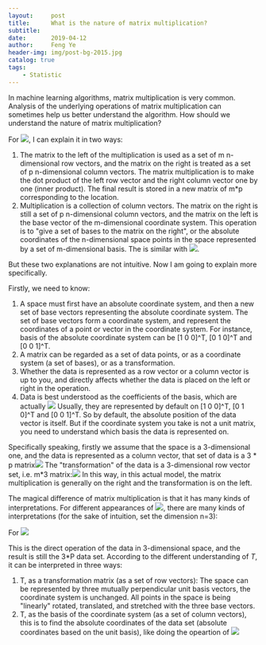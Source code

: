 ```yaml
---
layout:     post
title:      What is the nature of matrix multiplication?
subtitle:   
date:       2019-04-12
author:     Feng Ye
header-img: img/post-bg-2015.jpg
catalog: true
tags:
    - Statistic
---
```


In machine learning algorithms, matrix multiplication is very common. Analysis of the underlying operations of matrix multiplication can sometimes help us better understand the algorithm. How should we understand the nature of matrix multiplication?

For ![](https://www.zhihu.com/equation?tex=%5Cbm%7BA%7D_%7Bm%5Ctimes+n%7D%5Cbm%7BB%7D_%7Bn%5Ctimes+p%7D%3D%5Cbm%7BC%7D_%7Bm%5Ctimes+p%7D), I can explain it in two ways:

1. The matrix to the left of the multiplication is used as a set of m n-dimensional row vectors, and the matrix on the right is treated as a set of p n-dimensional column vectors. The matrix multiplication is to make the dot product of the left row vector and the right column vector one by one (inner product). The final result is stored in a new matrix of m*p corresponding to the location.
2. Multiplication is a collection of column vectors. 
The matrix on the right is still a set of p n-dimensional column vectors, and the matrix on the left is the base vector of the m-dimensional coordinate system. This operation is to "give a set of bases to the matrix on the right", or the absolute coordinates of the n-dimensional space points in the space represented by a set of m-dimensional basis. The is similar with ![](https://www.zhihu.com/equation?tex=%5Cbm%7Bp%7D%3Dx%5Cbm%7Bi%7D%2By%5Cbm%7Bj%7D%2Bz%5Cbm%7Bk%7D).

But these two explanations are not intuitive. Now I am going to explain more specifically.

Firstly, we need to know:
1. A space must first have an absolute coordinate system, and then a new set of base vectors representing the absolute coordinate system. The set of base vectors form a coordinate system, and represent the coordinates of a point or vector in the coordinate system. For instance, basis of the absolute coordinate system can be [1 0 0]^T, [0 1 0]^T and [0 0 1]^T.
2. A matrix can be regarded as a set of data points, or as a coordinate system (a set of bases), or as a transformation.
3. Whether the data is represented as a row vector or a column vector is up to you, and directly affects whether the data is placed on the left or right in the operation.
4. Data is best understood as the coefficients of the basis, which are actually ![](https://www.zhihu.com/equation?tex=%5Cbm%7Bp%7D%3Dx%5Cbm%7Bi%7D%2By%5Cbm%7Bj%7D%2Bz%5Cbm%7Bk%7D) Usually, they are represented by default on [1 0 0]^T, [0 1 0]^T and [0 0 1]^T. So by default, the absolute position of the data vector is itself. 
But if the coordinate system you take is not a unit matrix, you need to understand which basis the data is represented on.

Specifically speaking, firstly we assume that the space is a 3-dimensional one, and the data is represented as a column vector, that set of data is a 3 * p matrix![](https://www.zhihu.com/equation?tex=%5Cbm%7BP%7D+%3D+%5Cbegin%7Bbmatrix%7D+b_%7B11%7D%26+b_%7B12%7D%26b_%7B13%7D%26...%26+b_%7B1p%7D%5C%5C+b_%7B21%7D%26+b_%7B22%7D%26b_%7B23%7D%26...%26+b_%7B2p%7D%5C%5C+b_%7B31%7D%26+b_%7B32%7D%26b_%7B33%7D%26...%26+b_%7B3p%7D+%5Cend%7Bbmatrix%7D_%7B3%5Ctimes+p%7D)
The "transformation" of the data is a 3-dimensional row vector set, i.e. m*3 matrix:![](https://www.zhihu.com/equation?tex=%5Cbm%7BT%7D%3D%5Cbegin%7Bbmatrix%7D+a_%7B11%7D%26+a_%7B12%7D%26a_%7B13%7D%5C%5C+a_%7B21%7D%26+a_%7B22%7D%26a_%7B23%7D%5C%5C+a_%7B31%7D%26+a_%7B32%7D%26a_%7B33%7D%5C%5C+...%26...%26...%26%5C%5C+%5Cend%7Bbmatrix%7D_%7Bm%5Ctimes+3%7D)
In this way, in this actual model, the matrix multiplication is generally on the right and the transformation is on the left.

The magical difference of matrix multiplication is that it has many kinds of interpretations. For different appearances of ![](https://www.zhihu.com/equation?tex=%5Cbm%7BA%7D%5Cbm%7BB%7D%3D%5Cbm%7BC%7D), there are many kinds of interpretations (for the sake of intuition, set the dimension n=3):

For ![](https://www.zhihu.com/equation?tex=%5Cbm%7BT%7D_%7B3%5Ctimes+3%7D%5Cbm%7BP%7D_%7B3%5Ctimes+p%7D)

This is the direct operation of the data in 3-dimensional space, and the result is still the 3*P data set. According to the different understanding of *T*, it can be interpreted in three ways:

1. T, as a transformation matrix (as a set of row vectors): The space can be represented by three mutually perpendicular unit basis vectors, the coordinate system is unchanged. All points in the space is being "linearly" rotated, translated, and stretched with the three base vectors. 
2. T, as the basis of the coordinate system (as a set of column vectors), this is to find the absolute coordinates of the data set (absolute coordinates based on the unit basis),  like doing the opeartion of ![](https://www.zhihu.com/equation?tex=%5Cbm%7Bp%7D%3Dx%5Cbm%7Bi%7D%2By%5Cbm%7Bj%7D%2Bz%5Cbm%7Bk%7D) 
